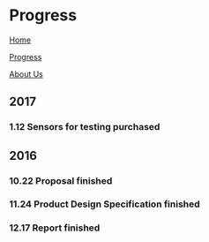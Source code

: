 # Progress

[Home](https://wilsonwang881.github.io/Glovoice/)

[Progress](https://wilsonwang881.github.io/Glovoice/Progress.html)

[About Us](https://wilsonwang881.github.io/Glovoice/About_Us.html)

## 2017

### 1.12 Sensors for testing purchased

## 2016
### 10.22 Proposal finished

### 11.24 Product Design Specification finished

### 12.17 Report finished

